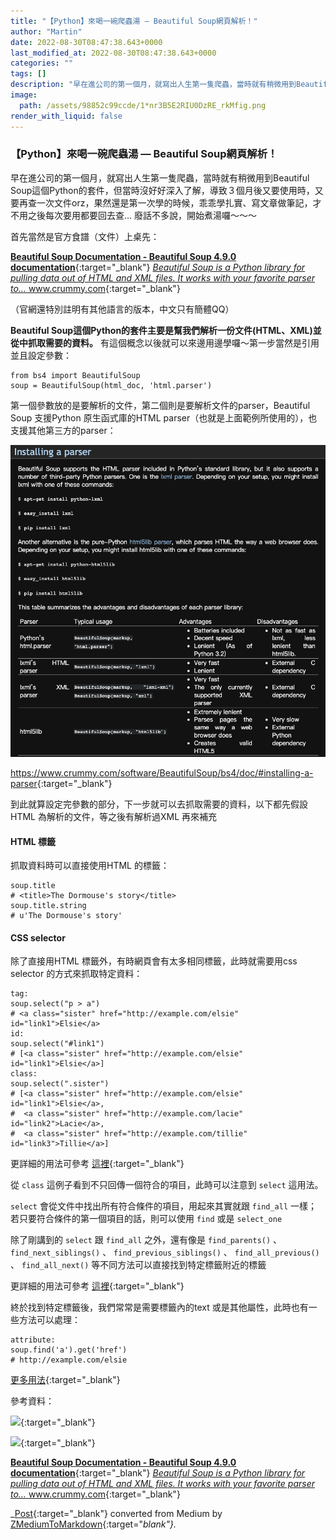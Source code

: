 ```yaml
---
title: "【Python】來喝一碗爬蟲湯 — Beautiful Soup網頁解析！"
author: "Martin"
date: 2022-08-30T08:47:38.643+0000
last_modified_at: 2022-08-30T08:47:38.643+0000
categories: ""
tags: []
description: "早在進公司的第一個月，就寫出人生第一隻爬蟲，當時就有稍微用到Beautiful Soup這個Python的套件，但當時沒好好深入了解，導致３個月後又要使用時，又要再查一次文件orz，果然還是第一次學的時候，乖乖學扎實、寫文章做筆記，才不用之後每次要用都要回去查……"
image:
  path: /assets/98852c99ccde/1*nr3B5E2RIU0DzRE_rkMfig.png
render_with_liquid: false
---
```


### 【Python】來喝一碗爬蟲湯 — Beautiful Soup網頁解析！

早在進公司的第一個月，就寫出人生第一隻爬蟲，當時就有稍微用到Beautiful Soup這個Python的套件，但當時沒好好深入了解，導致３個月後又要使用時，又要再查一次文件orz，果然還是第一次學的時候，乖乖學扎實、寫文章做筆記，才不用之後每次要用都要回去查…
廢話不多說，開始煮湯囉～～～

首先當然是官方食譜（文件）上桌先：

[**Beautiful Soup Documentation \- Beautiful Soup 4\.9\.0 documentation**](https://www.crummy.com/software/BeautifulSoup/bs4/doc/#){:target="_blank"} 
[_Beautiful Soup is a Python library for pulling data out of HTML and XML files\. It works with your favorite parser to…_ www\.crummy\.com](https://www.crummy.com/software/BeautifulSoup/bs4/doc/#){:target="_blank"}

（官網還特別註明有其他語言的版本，中文只有簡體QQ）

**Beautiful Soup這個Python的套件主要是幫我們解析一份文件\(HTML、XML\)並從中抓取需要的資料。** 有這個概念以後就可以來邊用邊學囉～第一步當然是引用並且設定參數：
```
from bs4 import BeautifulSoup 
soup = BeautifulSoup(html_doc, 'html.parser')
```

第一個參數放的是要解析的文件，第二個則是要解析文件的parser，Beautiful Soup 支援Python 原生函式庫的HTML parser（也就是上面範例所使用的），也支援其他第三方的parser：


![[https://www\.crummy\.com/software/BeautifulSoup/bs4/doc/\#installing\-a\-parser](https://www.crummy.com/software/BeautifulSoup/bs4/doc/#installing-a-parser){:target="_blank"}](/assets/98852c99ccde/1*nr3B5E2RIU0DzRE_rkMfig.png)

[https://www\.crummy\.com/software/BeautifulSoup/bs4/doc/\#installing\-a\-parser](https://www.crummy.com/software/BeautifulSoup/bs4/doc/#installing-a-parser){:target="_blank"}

到此就算設定完參數的部分，下一步就可以去抓取需要的資料，以下都先假設HTML 為解析的文件，等之後有解析過XML 再來補充
#### HTML 標籤

抓取資料時可以直接使用HTML 的標籤：
```
soup.title
# <title>The Dormouse's story</title>
soup.title.string
# u'The Dormouse's story'
```
#### CSS selector

除了直接用HTML 標籤外，有時網頁會有太多相同標籤，此時就需要用css selector 的方式來抓取特定資料：
```
tag: 
soup.select("p > a")
# <a class="sister" href="http://example.com/elsie" id="link1">Elsie</a>
id: 
soup.select("#link1")
# [<a class="sister" href="http://example.com/elsie" id="link1">Elsie</a>]
class: 
soup.select(".sister")
# [<a class="sister" href="http://example.com/elsie" id="link1">Elsie</a>,
#  <a class="sister" href="http://example.com/lacie" id="link2">Lacie</a>,
#  <a class="sister" href="http://example.com/tillie" id="link3">Tillie</a>]
```

更詳細的用法可參考 [這裡](https://www.crummy.com/software/BeautifulSoup/bs4/doc/#css-selectors){:target="_blank"}

從 `class` 這例子看到不只回傳一個符合的項目，此時可以注意到 `select` 這用法。

`select` 會從文件中找出所有符合條件的項目，用起來其實就跟 `find_all` 一樣；若只要符合條件的第一個項目的話，則可以使用 `find` 或是 `select_one`

除了剛講到的 `select` 跟 `find_all` 之外，還有像是 `find_parents()` 、 `find_next_siblings()` 、 `find_previous_siblings()` 、 `find_all_previous()` 、 `find_all_next()` 等不同方法可以直接找到特定標籤附近的標籤

更詳細的用法可參考 [這裡](https://www.crummy.com/software/BeautifulSoup/bs4/doc/#find-parents-and-find-parent){:target="_blank"}

終於找到特定標籤後，我們常常是需要標籤內的text 或是其他屬性，此時也有一些方法可以處理：
```
attribute:
soup.find('a').get('href')
# http://example.com/elsie
```

[更多用法](https://www.crummy.com/software/BeautifulSoup/bs4/doc/#going-down){:target="_blank"}

參考資料：


[![](https://i.imgur.com/KoCvRk9.png)](https://ithelp.ithome.com.tw/articles/10196817){:target="_blank"}



[![](https://i.imgur.com/lWwjf3Q.png)](https://ithelp.ithome.com.tw/articles/10204390){:target="_blank"}


[**Beautiful Soup Documentation \- Beautiful Soup 4\.9\.0 documentation**](https://www.crummy.com/software/BeautifulSoup/bs4/doc/#){:target="_blank"} 
[_Beautiful Soup is a Python library for pulling data out of HTML and XML files\. It works with your favorite parser to…_ www\.crummy\.com](https://www.crummy.com/software/BeautifulSoup/bs4/doc/#){:target="_blank"}



_[Post](https://medium.com/@martin87713/python-%E4%BE%86%E5%96%9D%E4%B8%80%E7%A2%97%E7%88%AC%E8%9F%B2%E6%B9%AF-beautiful-soup%E7%B6%B2%E9%A0%81%E8%A7%A3%E6%9E%90-98852c99ccde){:target="_blank"} converted from Medium by [ZMediumToMarkdown](https://github.com/ZhgChgLi/ZMediumToMarkdown){:target="_blank"}._
